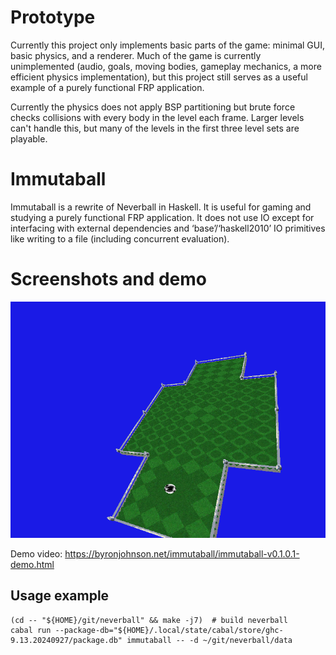 # Prototype

Currently this project only implements basic parts of the game: minimal GUI,
basic physics, and a renderer.  Much of the game is currently unimplemented
(audio, goals, moving bodies, gameplay mechanics, a more efficient physics
implementation), but this project still serves as a useful example of a purely
functional FRP application.

Currently the physics does not apply BSP partitioning but brute force checks
collisions with every body in the level each frame.  Larger levels can't handle
this, but many of the levels in the first three level sets are playable.

# Immutaball

Immutaball is a rewrite of Neverball in Haskell.  It is useful for gaming and
studying a purely functional FRP application.  It does not use IO except for
interfacing with external dependencies and ‘base’/‘haskell2010’ IO primitives
like writing to a file (including concurrent evaluation).

# Screenshots and demo

![screenshot: readme-screenshot0-v0.1.0.1.png](doc/screenshots/readme-screenshot0-v0.1.0.1.png)

Demo video: <https://byronjohnson.net/immutaball/immutaball-v0.1.0.1-demo.html>

## Usage example

```
(cd -- "${HOME}/git/neverball" && make -j7)  # build neverball
cabal run --package-db="${HOME}/.local/state/cabal/store/ghc-9.13.20240927/package.db" immutaball -- -d ~/git/neverball/data
```
